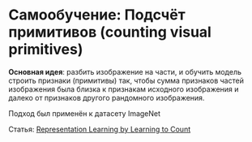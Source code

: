 # Самообучение: Подсчёт примитивов (counting visual primitives)
**Основная идея**: разбить изображение на части, и обучить модель строить признаки (примитивы) так, чтобы сумма признаков частей изображения была близка к признакам исходного изображения и далеко от признаков другого рандомного изображения.

Подход был применён к датасету ImageNet

Статья: [Representation Learning by Learning to Count](https://arxiv.org/pdf/1708.06734)
